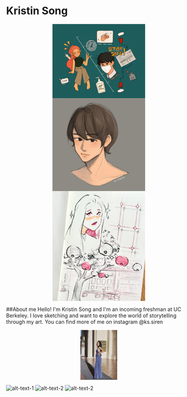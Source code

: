 # Kristin Song
<img src="./covid.jpg" style="width:50%; margin:auto; display:block">
<img src="./boy.jpg" style="width:50%; margin:auto; display:block">
<img src="./sketch.jpg" style="width:50%; margin:auto; display:block">

##About me
Hello! I'm Kristin Song and I'm an incoming freshman at UC Berkeley. I love sketching and want to explore the world of storytelling through my art. You can find more of me on instagram @ks.siren

<img src="./prom.jpg" style="width:20%; margin:auto; display:block">

![alt-text-1](1.PNG "title-1") ![alt-text-2](2.PNG "title-2") ![alt-text-2](3.PNG "title-2")
